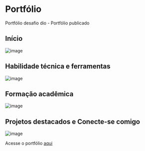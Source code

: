 # Portfólio
Portfólio desafio dio - Portfólio publicado 

## Início
![image](https://github.com/user-attachments/assets/a5991b54-7762-4e43-bcaf-ef20d9a3cb97)

## Habilidade técnica e ferramentas
![image](https://github.com/user-attachments/assets/4d77118e-a452-4970-bf3a-a450eee285d4)

## Formação acadêmica
![image](https://github.com/user-attachments/assets/09f6e512-45e0-4412-b068-cfc16cd8d87f)

## Projetos destacados e Conecte-se comigo
![image](https://github.com/user-attachments/assets/37ca3490-cfa0-4c24-b38b-b425b29322bd)


Acesse o portfólio [aqui](https://596a2c3e-c482-4346-848e-1d6209b97f18-00-316n3xzi545xd.worf.replit.dev/)
